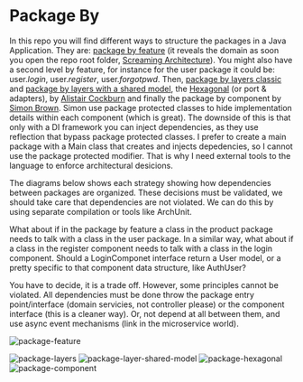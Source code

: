 # Package By

In this repo you will find different ways to structure the packages in a Java Application. They are: [package by feature](https://github.com/enriquemolinari/packages-by/tree/main/byfeature) (it reveals the domain as soon you open the repo root folder, [Screaming Architecture](http://blog.cleancoder.com/uncle-bob/2011/09/30/Screaming-Architecture.html)). You might also have a second level by feature, for instance for the user package it could be: user.*login*, user.*register*, user.*forgotpwd*. Then, [package by layers classic](https://github.com/enriquemolinari/packages-by/tree/main/classiclayer/user) and [package by layers with a shared model](https://github.com/enriquemolinari/packages-by/tree/main/orm/user), the [Hexagonal](https://github.com/enriquemolinari/packages-by/tree/main/hexagonal/user) (or port & adapters), by [Alistair Cockburn](https://alistair.cockburn.us/hexagonal-architecture/) and finally the package by component by [Simon Brown](https://simonbrown.je/). Simon use package protected classes to hide implementation details within each component (which is great). The downside of this is that only with a DI framework you can inject dependencies, as they use reflection that bypass package protected classes. I prefer to create a main package with a Main class that creates and injects depedencies, so I cannot use the package protected modifier. That is why I need external tools to the language to enforce architectural desicions.

The diagrams below shows each strategy showing how dependencies between packages are organized. These decisions must be validated, we should take care that dependencies are not violated. We can do this by using separate compilation or tools like ArchUnit.

What about if in the package by feature a class in the product package needs to talk with a class in the user package. In a similar way, what about if a class in the register component needs to talk with a class in the login component. Should a LoginComponet interface return a User model, or a pretty specific to that component data structure, like AuthUser?

You have to decide, it is a trade off. However, some principles cannot be violated. All dependencies must be done throw the package entry point/interface (domain servicies, not controller please) or the component interface (this is a cleaner way). Or, not depend at all between them, and use async event mechanisms (link in the microservice world). 

![package-feature](https://user-images.githubusercontent.com/11150895/201540382-55fed0e0-98ff-4429-b5a5-ed7af84e7887.png)  

![package-layers](https://user-images.githubusercontent.com/11150895/201475194-dc37d8ea-4976-43c7-bba2-923852d5e440.png)
![package-layer-shared-model](https://user-images.githubusercontent.com/11150895/201475200-a608e979-a072-44c7-a9ec-44e3c50ed197.png)
![package-hexagonal](https://user-images.githubusercontent.com/11150895/201475212-57ba3a23-23c2-43cb-977b-b729757c540e.png)
![package-component](https://user-images.githubusercontent.com/11150895/201540410-7ac04a35-763e-4204-ac70-ece4a1f718e3.png)


